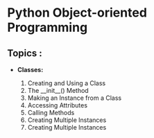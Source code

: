 # Python Object-oriented Programming
<h2>Topics :</h1>
<ul>
  <li> <b> Classes: </b> </li>
    <ol>
      <li> Creating and Using a Class </li>
      <li> The __init__() Method </li>
      <li> Making an Instance from a Class </li>
      <li> Accessing Attributes </li>
      <li> Calling Methods </li>
      <li> Creating Multiple Instances </li>
      <li> Creating Multiple Instances </li>
    </ol>
</ul>
